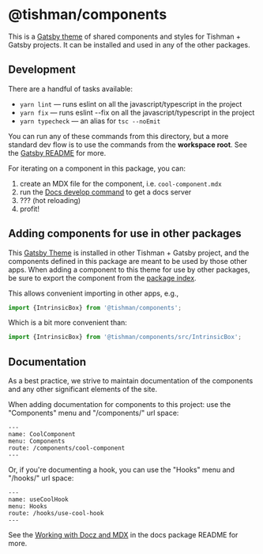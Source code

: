 # @tishman/components

This is a [Gatsby theme] of shared components and styles
for Tishman + Gatsby projects. It can be installed and used
in any of the other packages.

## Development

There are a handful of tasks available:

- `yarn lint` — runs eslint on all the javascript/typescript in the project
- `yarn fix` — runs eslint --fix on all the javascript/typescript in the project
- `yarn typecheck` — an alias for `tsc --noEmit`

You can run any of these commands from this directory, but a more standard
dev flow is to use the commands from the **workspace root**. See the
[Gatsby README](../../README.md) for more.

For iterating on a component in this package, you can:

1. create an MDX file for the component, i.e. `cool-component.mdx`
2. run the [Docs develop command] to get a docs server
3. ??? (hot reloading)
4. profit!

## Adding components for use in other packages

This [Gatsby Theme] is installed in other Tishman + Gatsby project, and
the components defined in this package are meant to be used by those other
apps. When adding a component to this theme for use by other packages, be
sure to export the component from the [package index].

This allows convenient importing in other apps, e.g.,

```js
import {IntrinsicBox} from '@tishman/components';
```

Which is a bit more convenient than:

```js
import {IntrinsicBox} from '@tishman/components/src/IntrinsicBox';
```

## Documentation

As a best practice, we strive to maintain documentation of the components
and any other significant elements of the site.

When adding documentation for components to this project: use
the "Components" menu and "/components/" url space:

```
---
name: CoolComponent
menu: Components
route: /components/cool-component
---
```

Or, if you're documenting a hook, you can use the "Hooks" menu
and "/hooks/" url space:

```
---
name: useCoolHook
menu: Hooks
route: /hooks/use-cool-hook
---
```

See the [Working with Docz and MDX](../docs/README.md#working-with-docz-and-mdx)
in the docs package README for more.

[gatsby theme]: https://www.gatsbyjs.org/docs/themes/what-are-gatsby-themes/
[docs develop command]: ../../README.md#development
[package index]: ./index.ts
